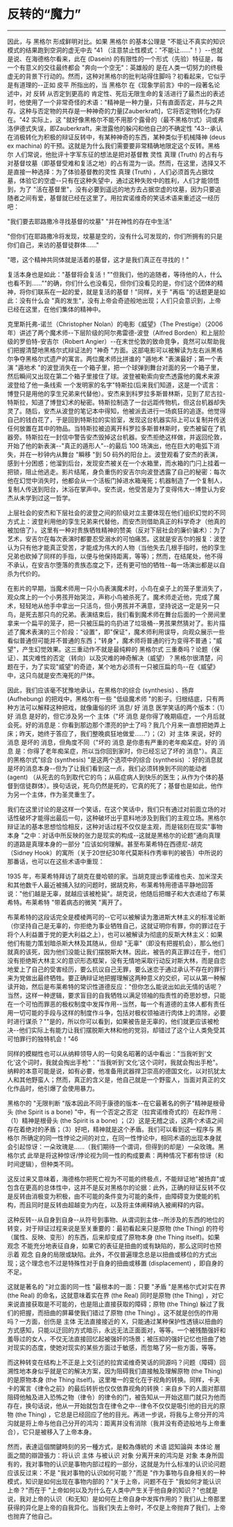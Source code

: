 # 反转的“魔力”

------

因此，与 黑格尔 形成鲜明对比。如果 黑格尔 的基本公理是 "不能让不真实的知识模式的结果跑到空洞的虚无中去 "41 （注意禁止性模式："不能让......"！）--也就是说、在海德格尔看来，此在 (Dasein) 的有限性的一个形式（先验）特征是，每一个有意义的交往最终都会 "奔向一个空无"：英雄般的 是在人类一切努力的终极虚无的背景下行动的。然而，这种对黑格尔的批判站得住脚吗？初看起来，它似乎是有道理的--正如 皮平 所指出的，当 黑格尔 在《现象学前言》中的一段著名论述中，对 反转 从否定到更高的 肯定性、死后无限生命的复活进行了最杰出的表述时，他使用了一个非常奇怪的术语："精神是一种力量，只有直面否定，并与之共存。这种与否定物的共存是一种神奇的力量[Zauberkraft]，它将否定物转化为存在。"42 实际上，这 "就好像黑格尔不能不用那个露骨的（最不黑格尔式）词或弗洛伊德式失误，即Zauberkraft，来泄露他的躲闪和他自己的不确定性 "43--承认在消极转化为积极的辩证反转中，有某种神奇的东西，某种类似于机械降神 (deus ex machina) 的干预。这就是为什么我们需要要非常精确地限定这个反转。黑格尔 人们常说，他批评十字军东征的想法是把对基督教 灵性 真理 (Truth) 的占有与对基督坟墓（即基督受难和复活之地）的占有混为一谈。然而，在这里，选择又不是直接一种选择：为了体验基督教的灵性 真理 (Truth) ，人们必须首先占据坟墓，体验它的空虚--只有在这种失望中，通过这种失败中的胜利，人们才能领悟到，为了 "活在基督里"，没有必要到遥远的地方去占据空虚的坟墓，因为只要追随者之间有爱，基督就已经在这里了。用拉宾诺维奇的笑话术语来重述这一经历吧：

"我们要去耶路撒冷寻找基督的坟墓" "并在神性的存在中生活"

"但你们在耶路撒冷将发现，坟墓是空的，没有什么可发现的，你们所拥有的只是你们自己，来访的基督徒群体......"

"嗯，这个精神共同体就是活着的基督，这才是我们真正在寻找的！"

复活本身也是如此："基督将会复活！""但我们，他的追随者，等待他的人，什么也看不到......""的确，你们什么也没看见，但你们没看见的是，你们这个团体的精神，将你们联系在一起的爱，就是复活的基督！"同样，关于 "再临 "的话题更是如此：没有什么会 "真的发生"，没有上帝会奇迹般地出现；人们只会意识到，上帝已经在这里，在他们集体的精神中。

克里斯托弗-诺兰（Christopher Nolan）的电影《威望》（The Prestige）（2006年）讲述了两个魔术师--下层阶级的阿尔弗雷德-波登（Alfred Borden）和上层阶级的罗伯特-安吉尔（Robert Angier）--在末世伦敦的致命竞争，竟然可以帮助我们把握清楚地黑格尔式辩证法的 "神奇 "方面。这部电影可以被解读为左右派黑格尔争夺黑格尔式遗产的寓言。两位魔术师比拼谁的 "遁地术 "表演最好；第一个表演 "遁地术 "的波登消失在一个箱子里，把一个球弹到舞台对面的另一个箱子里，然后瞬间又出现在第二个箱子里接住了球。波登被勒索向安杰透露他的魔术来源 波登给了他一条线索 一个发明家的名字"特斯拉(后来我们知道，这是一个谎言：博登只是用他的孪生兄弟来代替他）。安杰来到科罗拉多斯普林斯，见到了尼古拉-特斯拉，知道了博登幻术的秘密。特斯拉制造了一台远距传物机，但这台机器却失灵了。随后，安杰从波登的笔记本中得知，他被派去进行一场疯狂的追逐。他觉得自己的钱白花了，于是回到特斯拉的实验室，发现这台机器实际上可以复制并传送任何放置在其中的物品。当特斯拉被迫离开科罗拉多斯普林斯时，安杰被留在了机器旁。特斯拉在一封信中警告安杰毁掉这台机器。安杰拒绝这样做，并返回伦敦，开始了他的新表演--"真正的遁形人"--的最后 100 场演出，他在巨大的电弧下消失，并在一秒钟内从舞台 "瞬移 "到 50 码外的阳台上。波登观看了安杰的表演，感到十分困惑；他溜到后台，发现安杰被关在一个水箱里，而水箱的门闩上挂着一把锁，阻止他逃走。影片结尾，身负重伤的安吉尔向波登透露了自己的秘密：每次他在幻觉中消失时，他都会从一个活板门掉进水箱淹死；机器制造了一个复制人，复制人传送到阳台，沐浴在掌声中。安杰说，他受苦是为了变得伟大--博登认为安杰从未学到过这一哲学。

上层社会的安杰和下层社会的波登之间的阶级对立主要体现在他们组织幻觉的不同方式上：波登利用他的孪生兄弟来代替他，而安杰则借助真正的科学奇才（他真的被加倍了）。这里有一种对贵族牺牲精神的赞美（反对下层社会的廉价骗术）：为了艺术，安吉尔在每次表演时都要忍受溺水的可怕痛苦。这就是安吉尔的报复：波登认为只有他才能真正受苦，才能成为伟大的人物（当他失去几根手指时，他的孪生兄弟也砍掉了同样的手指，以便与他保持距离，等等）；然而，在结尾处，他不得不承认，在安吉尔堕落的贵族态度之下，还有更可怕的牺牲--每一场演出都是以自杀为代价的。

在影片的早期，当魔术师用一只小鸟表演魔术时，小鸟在桌子上的笼子里消失了，观众席上的一个小男孩开始哭泣，声称小鸟被杀死了。魔术师走近他，完成了魔术，轻轻地从他手中拿出一只活鸟，但小男孩并不满意，坚持说这一定是另一只鸟，是死去那只鸟的兄弟。表演结束后，我们看到魔术师在舞台后面的一个房间里拿来一个扁平的笼子，把一只被压扁的鸟扔进了垃圾桶--男孩果然猜对了。影片描述了魔术表演的三个阶段："设置"，即"保证"，魔术师利用误导，向观众展示一些看似普通但可能并不普通的东西；"转身"，魔术师将普通的行为变得不普通；"威望"，产生幻觉效果。这三重动作不就是最纯粹的 黑格尔式 三重奏吗？论题（保证）、其灾难性的否定（转向）以及灾难的神奇解决（威望）？黑格尔很清楚，问题在于，为了实现"威望"的奇迹，某个地方必须有一只被压扁的鸟--在《威望》中，这只鸟就是安杰淹死的尸体。

因此，我们应该毫不犹豫地承认，在黑格尔的综合 (synthesis) 、扬弃 (Aufhebung) 的把戏中，黑格尔有一些 "低级魔术师 "的影子。归根结底，只有两种方法可以解释这种把戏，就像庸俗的坏 消息/ 好 消息 医学笑话的两个版本：（1）好 消息 是好的，但它涉及另一个 主体（"坏 消息 是你得了晚期癌症，一个月后就会死。好的消息是：你看到那边那个漂亮的护士了吗？我几个月来一直想把她弄上床；昨天，她终于答应了，我们整晚疯狂地做爱......"）；（2）对 主体 来说，好的 消息 是坏的 消息，但角度不同（"坏的 消息 是你患有严重的老年痴呆症。好的 消息 是：你得了老年痴呆症，所以当你回到家时，你已经忘记了坏的 消息"）。真正的黑格尔式"综合 (synthesis) "是这两个选项中的综合 (synthesis) ：好的消息就是坏的消息本身--但为了让我们看到这一点，我们必须转换到不同的能动者 (agent) （从死去的鸟到取代它的鸟；从癌症病人到快乐的医生；从作为个体的基督到信徒群体）。换句话说，死鸟仍然是死的，它真的死了；基督也是如此，他作为另一个主体，作为圣灵重生了。

我们在这里讨论的是这样一个笑话，在这个笑话中，我们只有通过对前面立场的对话性破坏才能得出最后一句，这种破坏出乎意料地涉及到我们的主观立场。黑格尔辩证法的基本思想恰恰相反，这种对话过程不仅仅是主观，而是铭刻在现实"事物本身 "之中：对话中所反映的张力是现实的构成--这就是黑格尔的论题"通向真理的道路是真理本身的一部分 "应该如何理解。甚至布莱希特在西德尼-胡克（Sidney Hook）的寓所（关于20世纪30年代莫斯科作秀审判的被告）中所说的那番话，也可以在这些术语中重现：

1935 年，布莱希特拜访了胡克在曼哈顿的家。当胡克提出季诺维也夫、加米涅夫和其他数千人最近被捕入狱的问题时，据胡克称，布莱希特用德语平静地回答说："他们越是无辜，就越应该被枪毙"。胡克说，他随后把帽子和大衣递给了布莱希特。布莱希特 "带着病态的微笑 "离开了。

布莱希特的这段话完全是模棱两可的--它可以被解读为激进斯大林主义的标准论断（你坚持自己是无辜的，你拒绝为事业牺牲自己，这就证明你有罪，你的罪过在于将个人利益置于党的更大利益之上），也可以被解读为彻底的反斯大林主义：如果他们有能力策划暗杀斯大林及其随从，但却 "无辜"（即没有把握机会），那么他们就真的该死，因为他们没能让我们摆脱斯大林。因此，被告的真正罪过在于，他们没有拒绝斯大林主义的意识形态框架，没有无情地采取行动反对斯大林，而是自恋地爱上了自己的受害经历，要么抗议自己无罪，要么迷恋于通过承认不存在的罪行来为党做出最终牺牲。要正确辩证地把握理解这两种意义的交织，可以从第一种解读开始，然后是布莱希特的常识性道德反应："但你怎么能说出如此无情的话呢？当然，这样一种逻辑，要求盲目的自我牺牲以满足领袖的指责性的奇思妙想，只能在一个可怕而罪恶的极权制度中发挥作用--当然，每一个有道德的主体人都有责任用一切可能的手段与这样的制度作斗争，包括对极权领袖进行肉体上的清除，必要时进行谋杀？""是的，所以你可以看到，如果被告是无辜的，他们就更应该被枪决--他们实际上有能力让我们摆脱斯大林和他的党羽，却错过了这个让人类免受其可怕罪行的独特机会！"46

同样的模糊性也可以从纳粹领导人的一句臭名昭著的话中看出："当我听到'文化'这个词时，我就会掏出手枪"："当我听到'文化'这个词时，我就会掏出手枪"。纳粹的本意可能是说，如有必要，他准备用武器捍卫崇高的德国文化，以对抗犹太人和其他野蛮人；然而，真正的含义是，他自己就是一个野蛮人，当面对真正的文化作品时，他引爆了会使用暴力。

黑格尔的 "无限判断 "版本因此不同于康德的版本--在它最著名的例子"精神是根骨头 (the Spirit is a bone) "中，有一个否定之否定（拉宾诺维奇式的）在起作用：（1）精神是根骨头 (the Spirit is a bone) ；（2）这是无稽之谈，这两个术语之间存在着绝对的矛盾；（3）好吧，精神就是这个矛盾。我们可以看到这一程序与 黑格尔 所确定的同一性悖论之间的对立，在同一性悖论中，相同术语的出现本身就会引起惊讶：一朵玫瑰是......（我们期待一个谓词，但得到的却是）一朵玫瑰。黑格尔式 此举是将这种惊讶/悖论视为同一性的构成要素：两种情况下都有惊讶（和时间逻辑），但种类不同。

这反过来又意味着，海德格尔把死亡视为不可能的终极点，不能辩证地"被扬弃"或包含在更高的总体性中，这并不是反对黑格尔的论据：此外，正确的辩证反转不仅是反转由消极变为积极，由不可能的条件变为可能的条件，由障碍变为使能的机构，而且同时是反转由超越变为内在，以及将主体阐释纳入被阐释的内容。

这种反转--从自身到自身--从符号到事物、从谓词到主体--所涉及的东西的地位的转变，对于辩证过程来说是至关重要的：最初看起来只是原物 (the Thing) 的符号（属性、反映、变形）的东西，后来却变成了原物本身 (the Thing itself)。如果 观念 不能充分地表征自身，如果它的表征是扭曲的或有缺陷的，那么这同时也预示着 观念 自身的局限或缺陷。此外，不仅普遍理念总是以扭曲或移位的方式出现；这个理念也不过是特殊性对于自身的扭曲或移置 (displacement) ，即自身的不足。

这就是著名的 "对立面的同一性 "最根本的一面：只要 "矛盾 "是黑格尔式对实在界 (the Real) 的命名，这就意味着实在界 (the Real) 同时是原物 (the Thing) ，对它来说直接获取是不可能的，也是阻止直接获取的障碍；原物 (the Thing) 躲过了我们的把握，而扭曲的屏幕使我们错过了原物 (the Thing) 。这不就是创伤的作用吗？一方面，创伤是 主体 无法直接接近的 X，只能通过某种保护性透镜以扭曲的方式感知，只能以迂回的方式暗示，永远无法正面面对，等等。一个被残酷强奸和羞辱过的女人，不仅无法直接回忆起被强奸的场景；被压抑的强奸记忆也扭曲了她对现实的态度，使她对现实的某些方面过于敏感，而忽略了另一些方面，等等。

而这种转变在结构上不正是上文引述的拉宾诺维奇笑话的同源吗？问题（障碍）回溯性地本身似乎就是它的解决方案，因为阻碍我们直接触及理解原物 (the Thing) 的是原物本身 (the Thing itself)。这里唯一的变化在于视角的转换。同样，卡夫卡的寓言《律令之前》的最后转折也仅仅依靠视角的转换：来自乡下的人面对那扇阻碍他触及进入恐怖之物（律令）的律令的门，被告知从一开始这扇门就只为他而存在，换句话说，他从一开始就包含在律令之中--律令不仅仅是吸引他的目光的原物 (the Thing) ，它总是已经回应了他的目光。再进一步说，将我与上帝分开的鸿沟就是将上帝与他自己分开的鸿沟：距离并没有消除（我并没有奇迹般地与上帝重合），它只是被移入了上帝本身。

然而，表達這個關鍵時刻的另一種方式，是較為傳統的 术语 認知論與 本体论 層面之間的辯證張力：将认识 主体 与被认识 对象 分离开来的鸿沟是 对象 本身所固有的，我对事物的认识是事物内部过程的一部分，这就是为什么标准的认识论问题应该反过来：不是 "我对事物的认识如何可能？"而是 "作为事物与自身相关的一种模式，知识是如何出现在事物内部的？"关于上帝，问题不在于 "我如何才能认识上帝？"而在于 "上帝如何以及为什么在人类中产生关于他自身的知识？"也就是说，我对上帝的认识（和无知）是如何在上帝自身中发挥作用的？我们从上帝那里获得的异化是上帝的自我异化。当我们失去上帝时，不仅是上帝抛弃了我们，上帝也抛弃了他自己。
